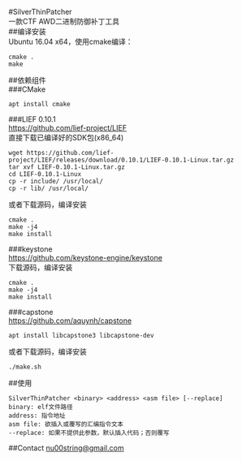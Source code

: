 #SilverThinPatcher  
一款CTF AWD二进制防御补丁工具  
##编译安装  
Ubuntu 16.04 x64，使用cmake编译：
```
cmake .
make
```
##依赖组件  
###CMake  
```
apt install cmake
```
###LIEF 0.10.1  
https://github.com/lief-project/LIEF  
直接下载已编译好的SDK包(x86_64)  
```
wget https://github.com/lief-project/LIEF/releases/download/0.10.1/LIEF-0.10.1-Linux.tar.gz
tar xvf LIEF-0.10.1-Linux.tar.gz
cd LIEF-0.10.1-Linux
cp -r include/ /usr/local/
cp -r lib/ /usr/local/
```
或者下载源码，编译安装
```
cmake .
make -j4
make install
```
###keystone  
https://github.com/keystone-engine/keystone  
下载源码，编译安装
```
cmake .
make -j4
make install
```
###capstone  
https://github.com/aquynh/capstone  
```
apt install libcapstone3 libcapstone-dev
```
或者下载源码，编译安装
```
./make.sh
```
##使用
```
SilverThinPatcher <binary> <address> <asm file> [--replace]
binary: elf文件路径  
address: 指令地址
asm file: 欲插入或覆写的汇编指令文本
--replace: 如果不提供此参数，默认插入代码；否则覆写
```
##Contact
nu00string@gmail.com
